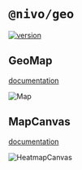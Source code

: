 # `@nivo/geo`

[![version](https://img.shields.io/npm/v/@nivo/geo.svg?style=flat-square)](https://www.npmjs.com/package/@nivo/geo)

## GeoMap

[documentation](http://nivo.rocks/geo)

![Map](./doc/geo.png)

## MapCanvas

[documentation](http://nivo.rocks/geo/canvas)

![HeatmapCanvas](./doc/geo-canvas.png)
